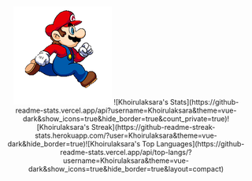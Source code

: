 <p align="center">
  <img src="https://github.com/khoirulaksara/khoirulaksara/raw/master/mario-running.gif" alt="Hai"/>
![Khoirulaksara's Stats](https://github-readme-stats.vercel.app/api?username=Khoirulaksara&theme=vue-dark&show_icons=true&hide_border=true&count_private=true)![Khoirulaksara's Streak](https://github-readme-streak-stats.herokuapp.com/?user=Khoirulaksara&theme=vue-dark&hide_border=true)![Khoirulaksara's Top Languages](https://github-readme-stats.vercel.app/api/top-langs/?username=Khoirulaksara&theme=vue-dark&show_icons=true&hide_border=true&layout=compact)
</p>

<!--
**khoirulaksara/khoirulaksara** is a ✨ _special_ ✨ repository because its `README.md` (this file) appears on your GitHub profile.

Here are some ideas to get you started:

- 🔭 I’m currently working on ...
- 🌱 I’m currently learning ...
- 👯 I’m looking to collaborate on ...
- 🤔 I’m looking for help with ...
- 💬 Ask me about ...
- 📫 How to reach me: ...
- 😄 Pronouns: ...
- ⚡ Fun fact: ...
-->
